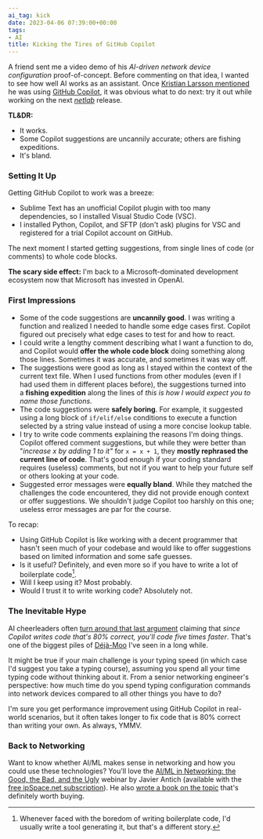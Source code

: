 ```yaml
---
ai_tag: kick
date: 2023-04-06 07:39:00+00:00
tags:
- AI
title: Kicking the Tires of GitHub Copilot
---
```

A friend sent me a video demo of his *AI-driven network device configuration* proof-of-concept. Before commenting on that idea, I wanted to see how well AI works as an assistant. Once [Kristian Larsson mentioned](https://twitter.com/plajjan/status/1640088978228408326) he was using [GitHub Copilot](https://github.com/features/copilot), it was obvious what to do next: try it out while working on the next *[netlab](https://netsim-tools.readthedocs.io/en/latest/)* release.

**TL&DR:**

-   It works.
-   Some Copilot suggestions are uncannily accurate; others are fishing expeditions.
-   It's bland.
<!--more-->
### Setting It Up

Getting GitHub Copilot to work was a breeze:

-   Sublime Text has an unofficial Copilot plugin with too many dependencies, so I installed Visual Studio Code (VSC).
-   I installed Python, Copilot, and SFTP (don't ask) plugins for VSC and registered for a trial Copilot account on GitHub.

The next moment I started getting suggestions, from single lines of code (or comments) to whole code blocks.

**The scary side effect:** I'm back to a Microsoft-dominated development ecosystem now that Microsoft has invested in OpenAI.

### First Impressions

-   Some of the code suggestions are **uncannily good**. I was writing a function and realized I needed to handle some edge cases first. Copilot figured out precisely what edge cases to test for and how to react. 
-   I could write a lengthy comment describing what I want a function to do, and Copilot would **offer the whole code block** doing something along those lines. Sometimes it was accurate, and sometimes it was way off.
-   The suggestions were good as long as I stayed within the context of the current text file. When I used functions from other modules (even if I had used them in different places before), the suggestions turned into a **fishing expedition** along the lines of *this is how I would expect you to name those functions.*
-   The code suggestions were **safely boring**. For example, it suggested using a long block of `if/elif/else` conditions to execute a function selected by a string value instead of using a more concise lookup table.
-   I try to write code comments explaining the reasons I'm doing things. Copilot offered comment suggestions, but while they were better than "*increase x by adding 1 to it"* for `x = x + 1`, they **mostly rephrased the current line of code**. That's good enough if your coding standard requires (useless) comments, but not if you want to help your future self or others looking at your code.
-   Suggested error messages were **equally bland**. While they matched the challenges the code encountered, they did not provide enough context or offer suggestions. We shouldn't judge Copilot too harshly on this one; useless error messages are par for the course.

To recap:

-   Using GitHub Copilot is like working with a decent programmer that hasn't seen much of your codebase and would like to offer suggestions based on limited information and some safe guesses.
-   Is it useful? Definitely, and even more so if you have to write a lot of boilerplate code[^BP].
-   Will I keep using it? Most probably.
-   Would I trust it to write working code? Absolutely not.

[^BP]: Whenever faced with the boredom of writing boilerplate code, I'd usually write a tool generating it, but that's a different story.

### The Inevitable Hype

AI cheerleaders often [turn around that last argument](https://about.sourcegraph.com/blog/cheating-is-all-you-need) claiming that _since Copilot writes code that's 80% correct, you'll code five times faster_. That's one of the biggest piles of [Déjà-Moo](https://idioms.thefreedictionary.com/d%C3%A9j%C3%A0+moo) I've seen in a long while.

It might be true if your main challenge is your typing speed (in which case I'd suggest you take a typing course), assuming you spend all your time typing code without thinking about it. From a senior networking engineer's perspective: how much time do you spend typing configuration commands into network devices compared to all other things you have to do?

I'm sure you get performance improvement using GitHub Copilot in real-world scenarios, but it often takes longer to fix code that is 80% correct than writing your own. As always, YMMV.

### Back to Networking

Want to know whether AI/ML makes sense in networking and how you could use these technologies? You'll love the [AI/ML in Networking: the Good, the Bad, and the Ugly](https://www.ipspace.net/AI_and_ML_in_Networking) webinar by Javier Antich (available with the [free ipSpace.net subscription](https://www.ipspace.net/Subscription/Free)). He also [wrote a book on the topic](https://blog.ipspace.net/2023/02/machine-learning-network-cloud.html) that's definitely worth buying.
